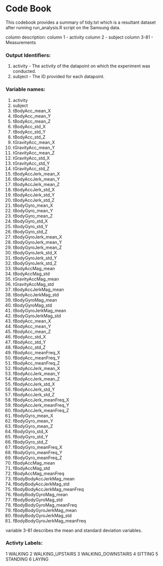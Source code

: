 # Code Book
This codebook provides a summary of tidy.txt which is a resultant dataset after running run_analysis.R script on the Samsung data.

column description:
column 1 - activity
column 2 - subject
column 3-81 - Measurements

### Output Identifiers:
1) activity - The activity of the datapoint on which the experiment was conducted.
2) subject - The ID provided for each datapoint.

### Variable names:
1. activity
2. subject
3. tBodyAcc_mean_X
4. tBodyAcc_mean_Y
5. tBodyAcc_mean_Z
6. tBodyAcc_std_X
7. tBodyAcc_std_Y
8. tBodyAcc_std_Z
9. tGravityAcc_mean_X
10. tGravityAcc_mean_Y
11. tGravityAcc_mean_Z
12. tGravityAcc_std_X
13. tGravityAcc_std_Y
14. tGravityAcc_std_Z
15. tBodyAccJerk_mean_X
16. tBodyAccJerk_mean_Y
17. tBodyAccJerk_mean_Z
18. tBodyAccJerk_std_X
19. tBodyAccJerk_std_Y
20. tBodyAccJerk_std_Z
21. tBodyGyro_mean_X
22. tBodyGyro_mean_Y
23. tBodyGyro_mean_Z
24. tBodyGyro_std_X
25. tBodyGyro_std_Y
26. tBodyGyro_std_Z
27. tBodyGyroJerk_mean_X
28. tBodyGyroJerk_mean_Y
29. tBodyGyroJerk_mean_Z
30. tBodyGyroJerk_std_X
31. tBodyGyroJerk_std_Y
32. tBodyGyroJerk_std_Z
33. tBodyAccMag_mean
34. tBodyAccMag_std
35. tGravityAccMag_mean
36. tGravityAccMag_std
37. tBodyAccJerkMag_mean
38. tBodyAccJerkMag_std
39. tBodyGyroMag_mean
40. tBodyGyroMag_std
41. tBodyGyroJerkMag_mean
42. tBodyGyroJerkMag_std
43. fBodyAcc_mean_X
44. fBodyAcc_mean_Y
45. fBodyAcc_mean_Z
46. fBodyAcc_std_X
47. fBodyAcc_std_Y
48. fBodyAcc_std_Z
49. fBodyAcc_meanFreq_X
50. fBodyAcc_meanFreq_Y
51. fBodyAcc_meanFreq_Z
52. fBodyAccJerk_mean_X
53. fBodyAccJerk_mean_Y
54. fBodyAccJerk_mean_Z
55. fBodyAccJerk_std_X
56. fBodyAccJerk_std_Y
57. fBodyAccJerk_std_Z
58. fBodyAccJerk_meanFreq_X
59. fBodyAccJerk_meanFreq_Y
60. fBodyAccJerk_meanFreq_Z
61. fBodyGyro_mean_X
62. fBodyGyro_mean_Y
63. fBodyGyro_mean_Z
64. fBodyGyro_std_X
65. fBodyGyro_std_Y
66. fBodyGyro_std_Z
67. fBodyGyro_meanFreq_X
68. fBodyGyro_meanFreq_Y
69. fBodyGyro_meanFreq_Z
70. fBodyAccMag_mean
71. fBodyAccMag_std
72. fBodyAccMag_meanFreq
73. fBodyBodyAccJerkMag_mean
74. fBodyBodyAccJerkMag_std
75. fBodyBodyAccJerkMag_meanFreq
76. fBodyBodyGyroMag_mean
77. fBodyBodyGyroMag_std
78. fBodyBodyGyroMag_meanFreq
79. fBodyBodyGyroJerkMag_mean
80. fBodyBodyGyroJerkMag_std
81. fBodyBodyGyroJerkMag_meanFreq

variable 3-81 describes the mean and standard deviation variables.

### Activty Labels:

1 WALKING
2 WALKING_UPSTAIRS
3 WALKING_DOWNSTAIRS
4 SITTING
5 STANDING
6 LAYING

